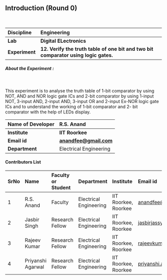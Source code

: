 ## Introduction (Round 0)


<br>

<b>Discipline | <b> Engineering
:--|:--|
<b> Lab | <b> Digital ELectronics
<b> Experiment|     <b> 12. Verify the truth table of one bit and two bit comparator using logic gates.

<h5> About the Experiment : </h5> <br>

This experiment is to analyse the truth table of 1-bit comparator by using NOT, AND and NOR logic gate ICs and 2-bit comparator by using 1-input NOT, 3-input AND, 2-input AND, 3-input OR and 2-input Ex-NOR logic gate ICs and to understand the working of 1-bit comparator and 2- bit comparator with the help of LEDs display.

<b>Name of Developer | <b> R.S. Anand
:--|:--|
<b> Institute | <b> IIT Roorkee
<b> Email id|     <b> anandfee@gmail.com
<b> Department | Electrical Engineering

#### Contributors List

SrNo | Name | Faculty or Student | Department| Institute | Email id
:--|:--|:--|:--|:--|:--|
1 | R.S. Anand | Faculty | Electrical Engineering | IIT Roorkee, Roorkee | anandfee@gmail.com
2 | Jasbir Singh | Research Fellow | Electrical Engineering | IIT Roorkee, Roorkee | jasbirjassy6@gmail.com 
3 | Rajeev Kumar | Research Fellow | Electrical Engineering | IIT Roorkee, Roorkee | rajeevkumar.rke@gmail.com
4 | Priyanshi Agarwal | Research Fellow | Electrical Engineering | IIT Roorkee, Roorkee | priyanshi.a07@gmail.com
<br>
